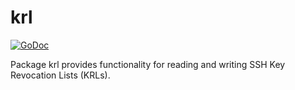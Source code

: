 krl
===

[![GoDoc](https://godoc.org/github.com/stripe/krl?status.svg)](https://godoc.org/github.com/stripe/krl)

Package krl provides functionality for reading and writing SSH Key Revocation
Lists (KRLs).
